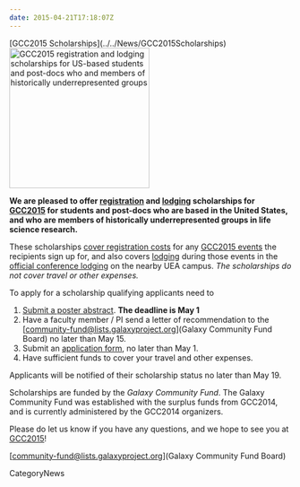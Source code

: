 ```yaml
---
date: 2015-04-21T17:18:07Z
---
```

<div class='newsItemHeader'>[GCC2015 Scholarships](../../News/GCC2015Scholarships)</div>

<div class='right'>
<a href='http://bit.ly/gcc2015scholarship'><img src='/Images/Logos/GCC2015LogoWide600.png' alt='GCC2015 registration and lodging scholarships for US-based students and post-docs who and members of historically underrepresented groups' width="250" /></a></div>

**We are pleased to offer [registration](http://gcc2015.tsl.ac.uk/registration) and [lodging](http://gcc2015.tsl.ac.uk/logistics/#Lodging) scholarships for [GCC2015](http://gcc2015.tsl.ac.uk/) for students and post-docs who are based in the United States, and who are members of historically underrepresented groups in life science research.**

These scholarships [cover registration costs](http://gcc2015.tsl.ac.uk/registration) for any [GCC2015 events](http://gcc2015.tsl.ac.uk/programme) the recipients sign up for, and also covers [lodging](http://gcc2015.tsl.ac.uk/logistics/#Lodging) during those events in the [official conference lodging](http://gcc2015.tsl.ac.uk/logistics/#Lodging) on the nearby UEA campus.  *The scholarships do not cover travel or other expenses.*

To apply for a scholarship qualifying applicants need to

1. [Submit a poster abstract](http://bit.ly/gcc2015sub).  **The deadline is May 1**
1. Have a faculty member / PI send a letter of recommendation to the [community-fund@lists.galaxyproject.org](Galaxy Community Fund Board) no later than May 15.
1. Submit an [application form](http://bit.ly/gcc2015scholarship), no later than May 1.
1. Have sufficient funds to cover your travel and other expenses.

Applicants will be notified of their scholarship status no later than May 19.  

Scholarships are funded by the *Galaxy Community Fund*.  The Galaxy Community Fund was established with the surplus funds from GCC2014, and is currently administered by the GCC2014 organizers.

Please do let us know if you have any questions, and we hope to see you at [GCC2015](http://gcc2015.tsl.ac.uk/)!

[community-fund@lists.galaxyproject.org](Galaxy Community Fund Board)


CategoryNews

